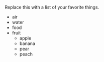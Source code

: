 Replace this with a list of your favorite things.
- air
- water
- food
- fruit
  - apple
  - banana
  - pear
  - peach
